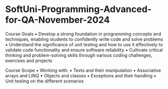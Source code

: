 # SoftUni-Programming-Advanced-for-QA-November-2024

Course Goals
▪ Develop a strong foundation in programming 
concepts and techniques, enabling students to 
confidently write code and solve problems
▪ Understand the significance of unit testing and how 
to use it effectively to validate code functionality and 
ensure software reliability
▪ Cultivate critical thinking and problem-solving skills 
through various coding challenges, exercises and projects

Course Scope
▪ Working with:
 ▪ Texts and their manipulation
 ▪ Associative arrays and LINQ
 ▪ Objects and classes
 ▪ Exceptions and their handling
 ▪ Unit testing on the different scenarios
 
